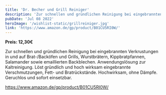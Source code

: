 ```yaml
---
title: 'Dr. Becher und Grill Reiniger'
description: 'Zur schnellen und gründlichen Reinigung bei eingebrannten Verkrustungen in und auf Brat-/Backöfen und Grills'
pubDate: 'Jul 08 2022'
heroImage: '/wishlist-static/grillreiniger.jpg'
link: 'https://www.amazon.de/gp/product/B01CU5RI0W/'
---
```


**Preis: 12,30€**

Zur schnellen und gründlichen Reinigung bei eingebrannten Verkrustungen in und auf Brat-/Backöfen und Grills, Wurstbrätern, Kippbratpfannen, Salamander sowie emaillierten Backblechen. Anwendungslösung zur Kaltreinigung. Löst gründlich und hoch wirksam eingebrannte Verschmutzungen, Fett- und Bratrückstände. Hochwirksam, ohne Dämpfe. Geruchlos und sofort einsetzbar.

https://www.amazon.de/gp/product/B01CU5RI0W/